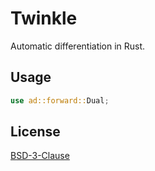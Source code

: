 # Twinkle

Automatic differentiation in Rust.

## Usage

```rust
use ad::forward::Dual;


```

## License

[BSD-3-Clause](https://opensource.org/licenses/BSD-3-Clause)
